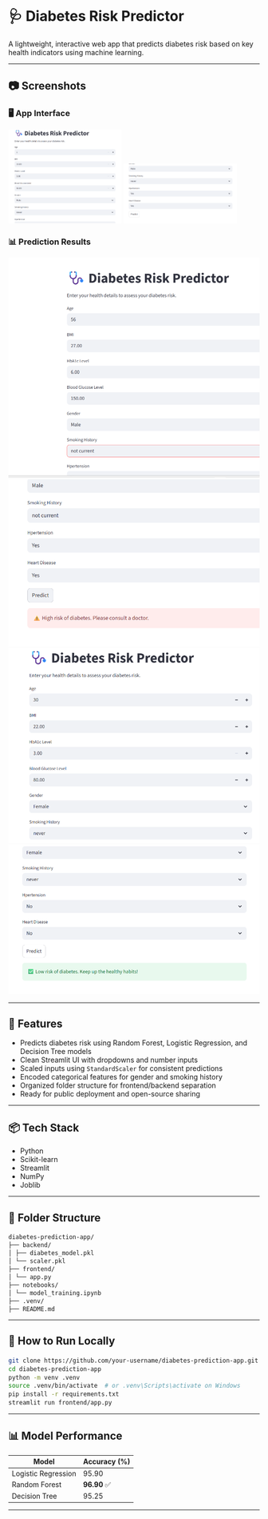 # 🩺 Diabetes Risk Predictor

A lightweight, interactive web app that predicts diabetes risk based on key health indicators using machine learning.

---

## 📷 Screenshots

### 🖥️ App Interface

<p float="left">
  <img src="assets/ui_1.png" width="45%" />
  <img src="assets/ui_2.png" width="45%" />
</p>

### 📊 Prediction Results

![Prediction Result 1](assets/pred_1.png)
![Prediction : High risk](assets/pred_2.png)
![Prediction Result 2](assets/pred_3.png)
![Prediction :  Low risk](assets/pred_4.png)

---

## 🧠 Features

- Predicts diabetes risk using Random Forest, Logistic Regression, and Decision Tree models
- Clean Streamlit UI with dropdowns and number inputs
- Scaled inputs using `StandardScaler` for consistent predictions
- Encoded categorical features for gender and smoking history
- Organized folder structure for frontend/backend separation
- Ready for public deployment and open-source sharing

---

## 📦 Tech Stack

- Python  
- Scikit-learn  
- Streamlit  
- NumPy  
- Joblib

---

## 📁 Folder Structure

```
diabetes-prediction-app/
├── backend/
│ ├── diabetes_model.pkl
│ └── scaler.pkl
├── frontend/
│ └── app.py
├── notebooks/
│ └── model_training.ipynb
├── .venv/
├── README.md
```

---

## 🧪 How to Run Locally

```bash
git clone https://github.com/your-username/diabetes-prediction-app.git
cd diabetes-prediction-app
python -m venv .venv
source .venv/bin/activate  # or .venv\Scripts\activate on Windows
pip install -r requirements.txt
streamlit run frontend/app.py

```
---
## 📊 Model Performance

| Model              | Accuracy (%) |
|--------------------|--------------|
| Logistic Regression| 95.90        |
| Random Forest      | **96.90** ✅ |
| Decision Tree      | 95.25        |

---

